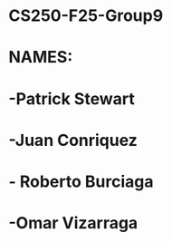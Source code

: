 # CS250-F25-Group9

# NAMES:
# -Patrick Stewart
# -Juan Conriquez 
# - Roberto Burciaga
# -Omar Vizarraga
